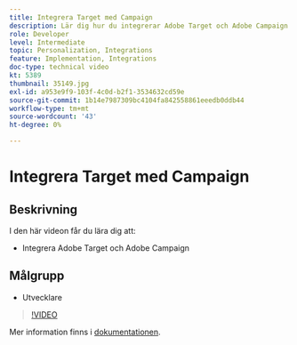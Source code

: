 ```yaml
---
title: Integrera Target med Campaign
description: Lär dig hur du integrerar Adobe Target och Adobe Campaign.
role: Developer
level: Intermediate
topic: Personalization, Integrations
feature: Implementation, Integrations
doc-type: technical video
kt: 5389
thumbnail: 35149.jpg
exl-id: a953e9f9-103f-4c0d-b2f1-3534632cd59e
source-git-commit: 1b14e7987309bc4104fa842558861eeedb0ddb44
workflow-type: tm+mt
source-wordcount: '43'
ht-degree: 0%

---
```


# Integrera Target med Campaign

## Beskrivning

I den här videon får du lära dig att:

* Integrera Adobe Target och Adobe Campaign

## Målgrupp

* Utvecklare

>[!VIDEO](https://video.tv.adobe.com/v/35149/?quality=12)

Mer information finns i [dokumentationen](https://experienceleague.adobe.com/docs/target/using/integrate/campaign-and-target.html?lang=en).
